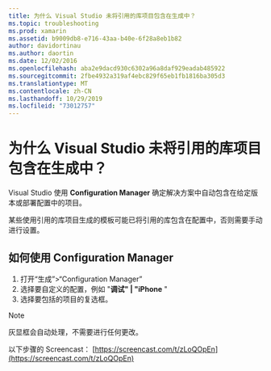 ```yaml
---
title: 为什么 Visual Studio 未将引用的库项目包含在生成中？
ms.topic: troubleshooting
ms.prod: xamarin
ms.assetid: b9009db8-e716-43aa-b40e-6f28a8eb1b82
author: davidortinau
ms.author: daortin
ms.date: 12/02/2016
ms.openlocfilehash: aba2e9dacd930c6302a96a8daf929eadab485922
ms.sourcegitcommit: 2fbe4932a319af4ebc829f65eb1fb1816ba305d3
ms.translationtype: MT
ms.contentlocale: zh-CN
ms.lasthandoff: 10/29/2019
ms.locfileid: "73012757"
---
```

# <a name="why-doesnt-visual-studio-include-my-referenced-library-project-in-my-build"></a>为什么 Visual Studio 未将引用的库项目包含在生成中？

Visual Studio 使用 **Configuration Manager** 确定解决方案中自动包含在给定版本或部署配置中的项目。

某些使用引用的库项目生成的模板可能已将引用的库包含在配置中，否则需要手动进行设置。

## <a name="how-to-use-the-configuration-manager"></a>如何使用 Configuration Manager

1. 打开“生成”>“Configuration Manager”
2. 选择要自定义的配置，例如 "**调试" | "iPhone** "
3. 选择要包括的项目的复选框。

> [!NOTE]
> 灰显框会自动处理，不需要进行任何更改。

以下步骤的 Screencast： [https://screencast.com/t/zLoQOpEn](https://screencast.com/t/zLoQOpEn)

